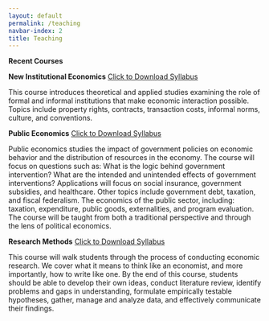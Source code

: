 ```yaml
---
layout: default
permalink: /teaching
navbar-index: 2
title: Teaching
---
```


**Recent Courses**

**New Institutional Economics** [Click to Download Syllabus](files/ECON762.pdf)

This course introduces theoretical and applied studies examining the role of formal and informal
institutions that make economic interaction possible. Topics include property rights, contracts,
transaction costs, informal norms, culture, and conventions. 


**Public Economics** [Click to Download Syllabus](files/ECON470.pdf)

Public economics studies the impact of government policies on economic behavior and the distribution of resources in the economy. The course will focus on questions such as: What is the logic behind government intervention? What are the intended and unintended effects of government interventions? Applications will focus on social insurance, government subsidies, and healthcare. Other topics include government debt, taxation, and fiscal federalism.
The economics of the public sector, including: taxation, expenditure, public goods, externalities, and program evaluation. The course will be taught from both a traditional perspective and through the lens of political economics.


**Research Methods** [Click to Download Syllabus](files/AGEC701.pdf)

This course will walk students through the process of conducting economic research. We cover what it means to think like an economist, and more importantly, how to write like one. By the end of this course, students should be able to develop their own ideas, conduct literature review, identify problems and gaps in understanding, formulate empirically testable hypotheses, gather, manage and analyze data, and effectively communicate their findings.
